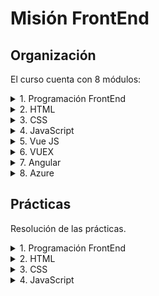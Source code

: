 # Misión FrontEnd

## Organización
El curso cuenta con 8 módulos:

<details>
  <summary>1. Programación FrontEnd</summary>

  ### Módulo 1
  
- ¿Qué es la programación FRONTEND?
- ¿Para qué sirve la programación FRONTEND?
- ¿En qué consiste la programación FRONTEND?
- Tecnologías aplicadas
- SETUP de programación Web
- Estructura de páginas web
- Estructura y limpieza de código
</details>

<details>
  <summary>2. HTML</summary>
  
  ### Módulo 2 

- ¿Qué es HTML?
- Estructura del archivo HTML
- Sintaxis de etiquetas
- Títulos / Headings
- Párrafos / Paragraphs
- Imágenes / Images
- Enlaces / Links
- Tablas / Tables
- Listas / Listas
- Entradas / Input
- Botón / Button
- Formularios / Forms
- Rutas / Routes
- Acomodo / Layout
- Barra de navegación / NavBar - SideBar
- Pie de página / Footer
- Filas y columnas / Rows & Columns
- Propiedades de etiquetas / Properties
- Práctica de HTML
</details>

<details>
  <summary>3. CSS</summary>

  ### Módulo 3

- ¿Qué es CSS?
- Selectores / Selector
- Colores
- Fondos / Background
- Textos y fuentes
- Enlaces y botones / Links
- Acomodo / Box model
- Responsive
- Media Queries
- Grid
- Flexbox
- Librerías de CSS
- Práctica de CSS
</details>

<details>
  <summary>4. JavaScript</summary>

  ### Módulo 4

- ¿Qué es JS?
- Variables, tipos y operadores
- Estructura de programación
- Funciones
- Estructuras de datos
- Objetos
- Excepciones
- Programación Asíncrona
- JS en el navegador
- DOM (Document Object Model
- Eventos
- Consumo de API
- Librerías y paquetes de JS
- Práctica de JS
</details>

<details>
  <summary>5. Vue JS</summary>

  ### Módulo 5
 
- ¿Qué es VueJS?
- Setup de VueJS
- Estructura de archivos y proyecto
- Estilos globales
- Componentes
- Eventos
- Métodos
- Rutas
- JSON Server
- Práctica de Vue
</details>

<details>
  <summary>6. VUEX</summary>

  ### Módulo 6

- ¿Qué es VUEX?
- Patrón de manejo de estado
- Setup
- Estado / State
- Getters
- Mutaciones
- Acciones
- Módulos
- Práctica VUEX
</details>

<details>
  <summary>7. Angular</summary>

  ### Módulo 7

- ¿Qué es Angular?
- Prerequisitos y setup
- Componentes
- Plantillas
- Inyección de dependencias
- Angular CLI
- Aplicación de ejemplo
- Práctica de Angular
- Despliegue de aplicación
</details>

<details>
  <summary>8. Azure</summary>

  ### Módulo 8

- Azure Static Web App
- Setup
- Github Actions
- Mantenimiento de tu aplicación
</details>


## Prácticas
Resolución de las prácticas.

<details>
  <summary>1. Programación FrontEnd</summary>

  ### 🔗 [Módulo 1](01.Intro)
  
- [Toma de requerimientos](01.Intro/requerimientos_de_software.pdf)
- [*Buyer persona*](01.Intro/buyer_persona.pdf)
- [Público objetivo](01.Intro/publico_objetivo.pdf)
- [*Wireframe*](https://rebrand.ly/WFabogabot)
- [UI](https://rebrand.ly/UIabogabot)
</details>

<details>
  <summary>2. HTML</summary>

  ### 🔗 [Módulo 2](02.HTML)
  
- [CodeSandbox (Vista previa)](https://rebrand.ly/HTMLPasteleria)
</details>

<details>
  <summary>3. CSS</summary>

  ### 🔗 [Módulo 3](03.CSS)
  
- [Plan de mercadotecnia](03.CSS/plan_de_mercadotecnia.pdf)
- [CodeSandbox (Vista previa)](https://rebrand.ly/CSSVacunacion)
</details>

<details>
  <summary>4. JavaScript</summary>

  ### 🔗 [Módulo 4](04.JS)
  
- [CodeSandbox (Vista previa)](https://rebrand.ly/JSPokedex)
</details>